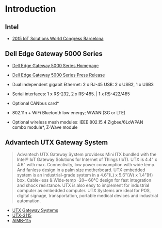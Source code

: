 # Introduction

## Intel

- [
2015 IoT Solutions World Congress Barcelona
](http://www.intel.co.uk/content/www/uk/en/internet-of-things/events/iot-solutions-world-congress-barcelona-2015.html)

## Dell Edge Gateway 5000 Series

- [Dell Edge Gateway 5000 Series Homepage](http://www.dell.com/learn/us/en/04/campaigns/coming-soon-dell-iot-gateway)
- [Dell Edge Gateway 5000 Series Press Release](http://www.dell.com/learn/us/en/uscorp1/secure/2015-10-20-dell-edge-gateway-5000-internet-of-things)

- Dual independent gigabit Ethernet: 2 x RJ-45 USB: 2 x USB2, 1 x USB3
- Serial interfaces: 1 x RS-232, 2 x RS-485. | 1 x RS-422/485
- Optional CANbus card*
- 802.11n + WiFi Bluetooth low energy; WWAN (3G or LTE)
- Optional wireless mesh modules: IEEE 802.15.4 Zigbee/6LoWPAN combo module*, Z-Wave module

## Advantech UTX Gateway System

> Advantech UTX Gateway System providess Mini ITX bundled with the Intel® IoT Gateway Solutions for Internet of Things (IoT). UTX is 4.4" x 4.6" with max. Connectivity, low power consumption with wide temp. And fanless design in a palm size motherboard. UTX embedded system is an industrial-grade system in a 4.6"(L) x 5.6"(W) x 1.4"(H) box. Cable-less & Wide-temp -20~ 60°C design for fast integration and shock resistance. UTX is also easy to implement for industrial computer as embedded computer. UTX Systems are ideal for POS, digital signage, transportation, portable medical devices and industrial automation.

- [UTX Gateway Systems](http://www.advantech.com/products/utx-and-systems/sub_bda911fe-28bc-4171-aed3-67f76f6a12c8)
- [UTX-3115](http://www.advantech.com/products/bda911fe-28bc-4171-aed3-67f76f6a12c8/utx-3115/mod_fa00d5cd-7d2b-430b-8983-c232bfb9f315)
- [AIMB-115](http://www.advantech.com/products/bda911fe-28bc-4171-aed3-67f76f6a12c8/aimb-115/mod_95eadbae-efc6-4741-986b-8fd6efe4d155)